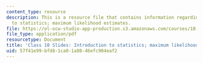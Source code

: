 ```yaml
---
content_type: resource
description: This is a resource file that contains information regarding introduction
  to statistics; maximum likelihood estimates.
file: https://ol-ocw-studio-app-production.s3.amazonaws.com/courses/18-05-introduction-to-probability-and-statistics-spring-2014/57f41e99bfd81ca01a8046efc904eaf2_MIT18_05S14_class10slides.pdf
file_type: application/pdf
resourcetype: Document
title: 'Class 10 Slides: Introduction to statistics; maximum likelihood estimates'
uid: 57f41e99-bfd8-1ca0-1a80-46efc904eaf2
---
```

